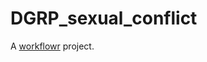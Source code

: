 # DGRP_sexual_conflict

A [workflowr][] project.

[workflowr]: https://github.com/jdblischak/workflowr
